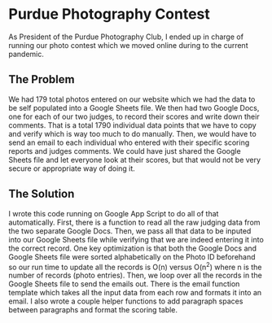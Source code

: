 # Purdue Photography Contest
As President of the Purdue Photography Club, I ended up in charge of running our photo contest which we moved online during to the current pandemic. 

## The Problem
We had 179 total photos entered on our website which we had the data to be self populated into a Google Sheets file. We then had two Google Docs, one for each of our two judges, to record their scores and write down their comments. That is a total 1790 individual data points that we have to copy and verify which is way too much to do manually. Then, we would have to send an email to each individual who entered with their specific  scoring reports and judges comments. We could have just shared the Google Sheets file and let everyone look at their scores, but that would not be very secure or appropriate way of doing it.

## The Solution
I wrote this code running on Google App Script to do all of that automatically. First, there is a function to read all the raw judging data from the two separate Google Docs. Then, we pass all that data to be inputed into our Google Sheets file while verifying that we are indeed entering it into the correct record. One key optimization is that both the Google Docs and Google Sheets file were sorted alphabetically on the Photo ID beforehand so our run time to update all the records is O(n) versus O(n<sup>2</sup>) where n is the number of records (photo entries). Then, we loop over all the records in the Google Sheets file to send the emails out. There is the email function template which takes all the input data from each row and formats it into an email. I also wrote a couple helper functions to add paragraph spaces between paragraphs and format the scoring table.
